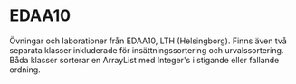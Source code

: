 # EDAA10
Övningar och laborationer från  EDAA10, LTH (Helsingborg).
Finns även två separata klasser inkluderade för insättningssortering och urvalssortering. 
Båda klasser sorterar en ArrayList med Integer's i stigande eller fallande ordning.
